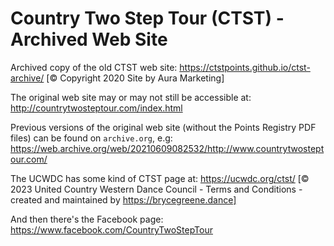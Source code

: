 # Country Two Step Tour (CTST) - Archived Web Site

Archived copy of the old CTST web site: https://ctstpoints.github.io/ctst-archive/ [© Copyright 2020  Site by Aura Marketing]

The original web site may or may not still be accessible at: http://countrytwosteptour.com/index.html

Previous versions of the original web site (without the Points Registry PDF files) can be found on `archive.org`,
e.g: https://web.archive.org/web/20210609082532/http://www.countrytwosteptour.com/

The UCWDC has some kind of CTST page at: https://ucwdc.org/ctst/ [© 2023 United Country Western Dance Council - Terms and Conditions - created and maintained by https://brycegreene.dance]

And then there's the Facebook page: https://www.facebook.com/CountryTwoStepTour
